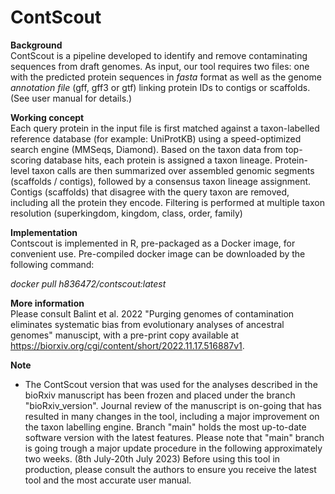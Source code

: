 # ContScout
**Background**  
ContScout is a pipeline developed to identify and remove contaminating sequences from draft genomes. As input, our tool requires two files: one with the predicted protein sequences in *fasta* format as well as the genome *annotation file* (gff, gff3 or gtf) linking protein IDs to contigs or scaffolds. (See user manual for details.)

**Working concept**  
Each query protein in the input file is first matched against a taxon-labelled reference database (for example: UniProtKB) using a speed-optimized search engine (MMSeqs, Diamond). Based on the taxon data from top-scoring database hits, each protein is assigned a taxon lineage. Protein-level taxon calls are then summarized over assembled genomic segments (scaffolds / contigs), followed by a consensus taxon lineage assignment. Contigs (scaffolds) that disagree with the query taxon are removed, including all the protein they encode. Filtering is performed at multiple taxon resolution (superkingdom, kingdom, class, order, family)

**Implementation**  
Contscout is implemented in R, pre-packaged as a Docker image, for convenient use.
Pre-compiled docker image can be downloaded by the following command:  
  
*docker pull h836472/contscout:latest*

**More information**  
Please consult Balint et al. 2022 "Purging genomes of contamination eliminates systematic bias from evolutionary analyses of ancestral genomes" manuscipt, with a pre-print copy available at https://biorxiv.org/cgi/content/short/2022.11.17.516887v1. 

**Note**
* The ContScout version that was used for the analyses described in the bioRxiv manuscript has been frozen and placed under the branch "bioRxiv_version". Journal review of the manuscript is on-going that has resulted in many changes in the tool, including a major improvement on the taxon labelling engine. Branch "main" holds the most up-to-date software version with the latest features. Please note that "main" branch is going trough a major update procedure in the following approximately two weeks. (8th July-20th July 2023) Before using this tool in production, please consult the authors to ensure you receive the latest tool and the most accurate user manual.


